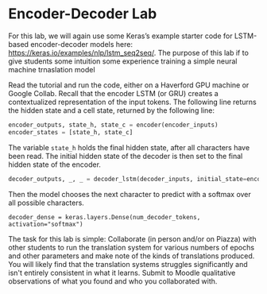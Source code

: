 # Encoder-Decoder Lab

For this lab, we will again use some Keras’s example starter code for LSTM-based encoder-decoder models here: https://keras.io/examples/nlp/lstm_seq2seq/.  The purpose of this lab if to give students some intuition some experience training a simple neural machine trnaslation model

Read the tutorial and run the code, either on a Haverford GPU machine or Google Collab.  Recall that the encoder LSTM (or GRU) creates a contextualized representation of the input tokens.  The following line returns the hidden state and a cell state, returned by the following line:

```python
encoder_outputs, state_h, state_c = encoder(encoder_inputs)
encoder_states = [state_h, state_c]
```

The variable `state_h` holds the final hidden state, after all characters have been read.  The initial hidden state of the decoder is then set to the final hidden state of the encoder.

```python
decoder_outputs, _, _ = decoder_lstm(decoder_inputs, initial_state=encoder_states)
```



Then the model chooses the next character to predict with a softmax over all possible characters. 

```
decoder_dense = keras.layers.Dense(num_decoder_tokens, activation="softmax")
```

The task for this lab is simple:  Collaborate (in person and/or on Piazza) with other students to run the translation system for various numbers of epochs and other parameters and make note of the kinds of translations produced.  You will likely find that the translation systems struggles significantly and isn't entirely consistent in what it learns. Submit to Moodle qualitative observations of what you found and who you collaborated with.

